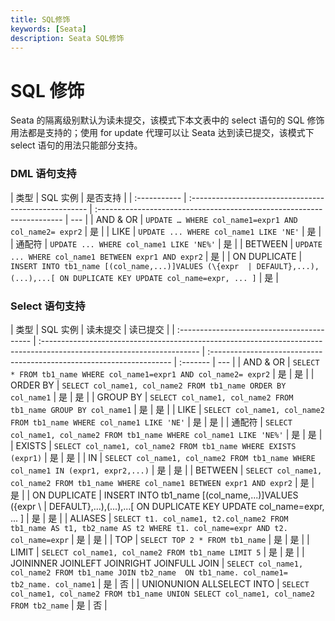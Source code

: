 ```yaml
---
title: SQL修饰
keywords: [Seata]
description: Seata SQL修饰
---
```


# SQL 修饰

Seata 的隔离级别默认为读未提交，该模式下本文表中的 select 语句的 SQL 修饰用法都是支持的；使用 for update 代理可以让 Seata 达到读已提交，该模式下 select 语句的用法只能部分支持。

### DML 语句支持

| 类型         | SQL 实例                                              | 是否支持                                                               |
| :----------- | :---------------------------------------------------- | :--------------------------------------------------------------------- | --- |
| AND & OR     | `UPDATE … WHERE col_name1=expr1 AND col_name2= expr2` | 是                                                                     |
| LIKE         | `UPDATE ... WHERE col_name1 LIKE 'NE'`                | 是                                                                     |
| 通配符       | `UPDATE ... WHERE col_name1 LIKE 'NE%'`               | 是                                                                     |
| BETWEEN      | `UPDATE ... WHERE col_name1 BETWEEN expr1 AND expr2`  | 是                                                                     |
| ON DUPLICATE | `INSERT INTO tb1_name [(col_name,...)]VALUES (\{expr  | DEFAULT},...),(...),...[ ON DUPLICATE KEY UPDATE col_name=expr, ... ]` | 是  |

### Select 语句支持

| 类型                                       | SQL 实例                                                                                                               | 读未提交                                                              | 读已提交 |
| :----------------------------------------- | :--------------------------------------------------------------------------------------------------------------------- | :-------------------------------------------------------------------- | :------- | --- |
| AND & OR                                   | `SELECT * FROM tb1_name WHERE col_name1=expr1 AND col_name2= expr2`                                                    | 是                                                                    | 是       |
| ORDER BY                                   | `SELECT col_name1, col_name2 FROM tb1_name ORDER BY col_name1`                                                         | 是                                                                    | 是       |
| GROUP BY                                   | `SELECT col_name1, col_name2 FROM tb1_name GROUP BY col_name1`                                                         | 是                                                                    | 是       |
| LIKE                                       | `SELECT col_name1, col_name2 FROM tb1_name WHERE col_name1 LIKE 'NE'`                                                  | 是                                                                    | 是       |
| 通配符                                     | `SELECT col_name1, col_name2 FROM tb1_name WHERE col_name1 LIKE 'NE%'`                                                 | 是                                                                    | 是       |
| EXISTS                                     | `SELECT col_name1, col_name2 FROM tb1_name WHERE EXISTS (expr1)`                                                       | 是                                                                    | 是       |
| IN                                         | `SELECT col_name1, col_name2 FROM tb1_name WHERE col_name1 IN (expr1, expr2,...)`                                      | 是                                                                    | 是       |
| BETWEEN                                    | `SELECT col_name1, col_name2 FROM tb1_name WHERE col_name1 BETWEEN expr1 AND expr2`                                    | 是                                                                    | 是       |
| ON DUPLICATE                               | INSERT INTO tb1_name [(col_name,...)]VALUES (\{expr \                                                                  | DEFAULT},...),(...),...[ ON DUPLICATE KEY UPDATE col_name=expr, ... ] | 是       | 是  |
| ALIASES                                    | `SELECT t1. col_name1, t2.col_name2 FROM tb1_name AS t1, tb2_name AS t2 WHERE t1. col_name=expr AND t2. col_name=expr` | 是                                                                    | 是       |
| TOP                                        | `SELECT TOP 2 * FROM tb1_name`                                                                                         | 是                                                                    | 是       |
| LIMIT                                      | `SELECT col_name1, col_name2 FROM tb1_name LIMIT 5`                                                                    | 是                                                                    | 是       |
| JOININNER JOINLEFT JOINRIGHT JOINFULL JOIN | `SELECT col_name1, col_name2 FROM tb1_name JOIN tb2_name  ON tb1_name. col_name1= tb2_name. col_name1`                 | 是                                                                    | 否       |
| UNIONUNION ALLSELECT INTO                  | `SELECT col_name1, col_name2 FROM tb1_name UNION SELECT col_name1, col_name2 FROM tb2_name`                            | 是                                                                    | 否       |
